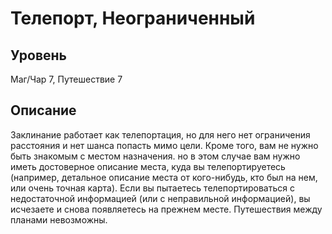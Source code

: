 # Телепорт, Неограниченный

## Уровень
Маг/Чар 7, Путешествие 7
## Описание
Заклинание работает как телепортация, но для него нет ограничения расстояния и нет шанса попасть мимо цели. Кроме того, вам не нужно быть знакомым с местом назначения. но в этом случае вам нужно иметь достоверное описание места, куда вы телепортируетесь (например, детальное описание места от кого-нибудь, кто был на нем, или очень точная карта). Если вы пытаетесь телепортироваться с недостаточной информацией (или с неправильной информацией), вы исчезаете и снова появляетесь на прежнем месте. Путешествия между планами невозможны.